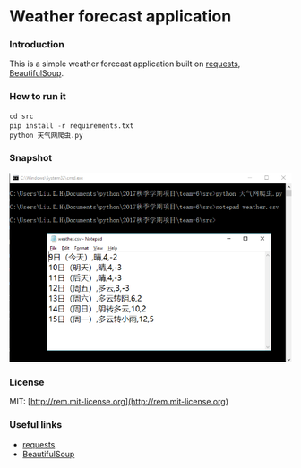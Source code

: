 # Weather forecast application

### Introduction

This is a simple weather forecast application built on [requests][requests], [BeautifulSoup][BeautifulSoup].

### How to run it

```python
cd src
pip install -r requirements.txt
python 天气网爬虫.py
```

### Snapshot

![](resources/main.png)

### License

MIT: [http://rem.mit-license.org](http://rem.mit-license.org)

### Useful links

- [requests][requests]
- [BeautifulSoup][BeautifulSoup]

[requests]: http://docs.python-requests.org/en/master/
[BeautifulSoup]: https://www.crummy.com/software/BeautifulSoup/
